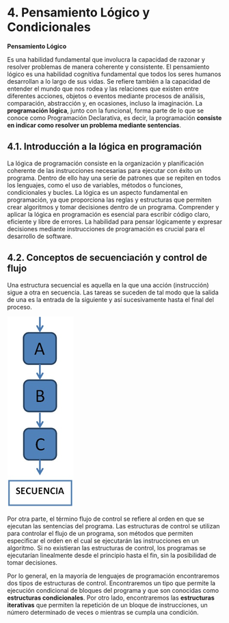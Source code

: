 # 4. Pensamiento Lógico y Condicionales

**Pensamiento Lógico**

Es una habilidad fundamental que involucra la capacidad de razonar y resolver problemas de manera coherente y consistente. El pensamiento lógico es una habilidad cognitiva fundamental que todos los seres humanos desarrollan a lo largo de sus vidas. Se refiere también a la capacidad de entender el mundo que nos rodea y las relaciones que existen entre diferentes acciones, objetos o eventos mediante procesos de análisis, comparación, abstracción y, en ocasiones, incluso la imaginación.
La **programación lógica**, junto con la funcional, forma parte de lo que se conoce como Programación Declarativa, es decir, la programación **consiste en indicar como resolver un problema mediante sentencias**.

## 4.1. Introducción a la lógica en programación

La lógica de programación consiste en la organización y planificación coherente de las instrucciones necesarias para ejecutar con éxito un programa. Dentro de ello hay una serie de patrones que se repiten en todos los lenguajes, como el uso de variables, métodos o funciones, condicionales y bucles.
La lógica es un aspecto fundamental en programación, ya que proporciona las reglas y estructuras que permiten crear algoritmos y tomar decisiones dentro de un programa.
Comprender y aplicar la lógica en programación es esencial para escribir código claro, eficiente y libre de errores. La habilidad para pensar lógicamente y expresar decisiones mediante instrucciones de programación es crucial para el desarrollo de software.

## 4.2. Conceptos de secuenciación y control de flujo

Una estructura secuencial es aquella en la que una acción (instrucción) sigue a otra en secuencia. Las tareas se suceden de tal modo que la salida de una es la entrada de la siguiente y así sucesivamente hasta el final del proceso.

![Secuencia](https://github.com/angelumoca21/EDCPensamientoComputacional/blob/main/imagenes/secuenciacion.png)

Por otra parte, el término flujo de control se refiere al orden en que se ejecutan las sentencias del programa. 
Las estructuras de control se utilizan para controlar el flujo de un programa, son métodos que permiten especificar el orden en el cual se ejecutarán las instrucciones en un algoritmo. Si no existieran las estructuras de control, los programas se ejecutarían linealmente desde el principio hasta el fin, sin la posibilidad de tomar decisiones.

Por lo general, en la mayoría de lenguajes de programación encontraremos dos tipos de estructuras de control. Encontraremos un tipo que permite la ejecución condicional de bloques del programa y que son conocidas como **estructuras condicionales**. Por otro
lado, encontraremos las **estructuras iterativas** que permiten la repetición de un bloque de instrucciones, un número determinado de veces o mientras se cumpla una condición.

